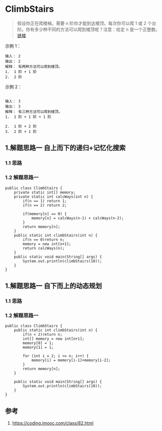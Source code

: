 # ClimbStairs
> 假设你正在爬楼梯。需要 n 阶你才能到达楼顶。每次你可以爬 1 或 2 个台阶。你有多少种不同的方法可以爬到楼顶呢？注意：给定 n 是一个正整数。[链接](https://leetcode-cn.com/problems/climbing-stairs/)

示例 1：
```
输入： 2
输出： 2
解释： 有两种方法可以爬到楼顶。
1.  1 阶 + 1 阶
2.  2 阶
```
示例 2：
```

输入： 3
输出： 3
解释： 有三种方法可以爬到楼顶。
1.  1 阶 + 1 阶 + 1 阶

2.  1 阶 + 2 阶
3.  2 阶 + 1 阶
```

## 1.解题思路一 自上而下的递归+记忆化搜索
### 1.1 思路
> 
### 1.2 解题思路一
```
public class ClimbStairs {
    private static int[] memory;
    private static int calcWays(int n) {
        if(n == 1) return 1;
        if(n == 2) return 2;

        if(memory[n] == 0) {
            memory[n] = calcWays(n-1) + calcWays(n-2);
        }
        return memory[n];
    }
    public static int climbStairs(int n) {
        if(n == 0)return n;
        memory = new int[n+1];
        return calcWays(n);
    }
    public static void main(String[] args) {
        System.out.println(climbStairs(10));
    }
}
```
## 1.解题思路一 自下而上的动态规划
### 1.1 思路
> 
### 1.2 解题思路一
```
public class ClimbStairs {
    public static int climbStairs(int n) {
        if(n < 2)return n;
        int[] memory = new int[n+1];
        memory[0] = 1;
        memory[1] = 1;

        for (int i = 2; i <= n; i++) {
            memory[i] = memory[i-1]+memory[i-2];
        }
        return memory[n];
    }

    public static void main(String[] args) {
        System.out.println(climbStairs(10));
    }
}
```
## 参考
1. https://coding.imooc.com/class/82.html

